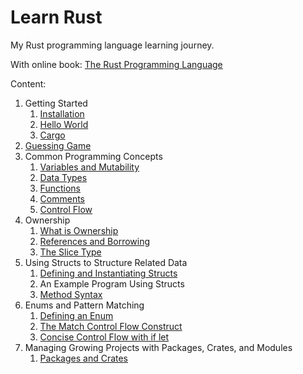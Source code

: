# Learn Rust

My Rust programming language learning journey.

With online book: [The Rust Programming Language](https://rust-book.cs.brown.edu/)

Content:

1. Getting Started
   1. [Installation](1.1%20Installation.md)
   2. [Hello World](1.2%20Hello%20World.md)
   3. [Cargo](1.3%20Cargo.md)
2. [Guessing Game](2%20Guessing%20Game.md)
3. Common Programming Concepts
   1. [Variables and Mutability](3.1%20Variables%20and%20Mutability.md)
   2. [Data Types](3.2%20Data%20Types.md)
   3. [Functions](3.3%20Functions.md)
   4. [Comments](3.4%20Comments.md)
   5. [Control Flow](3.5%20Control%20Flow.md)
4. Ownership
   1. [What is Ownership](4.1%20What%20is%20Ownership.md)
   2. [References and Borrowing](4.2%20References%20and%20Borrowing.md)
   3. [The Slice Type](4.3%20Fixing%20Ownership%20Errors.md)
5. Using Structs to Structure Related Data
   1. [Defining and Instantiating Structs](5.1%20Defining%20and%20Instantiating%20Structs.md)
   2. An Example Program Using Structs
   3. [Method Syntax](5_2_method_syntax.md)
6. Enums and Pattern Matching
   1. [Defining an Enum](6.1%20Defining%20an%20Enum.md)
   2. [The Match Control Flow Construct](6.2%20The%20match%20Control%20Flow%20Construct.md)
   3. [Concise Control Flow with if let](6.3%20Concise%20Control%20Flow%20with%20if%20else.md)
7. Managing Growing Projects with Packages, Crates, and Modules
   1. [Packages and Crates](7.1%20Packages%20and%20Crates.md)
  